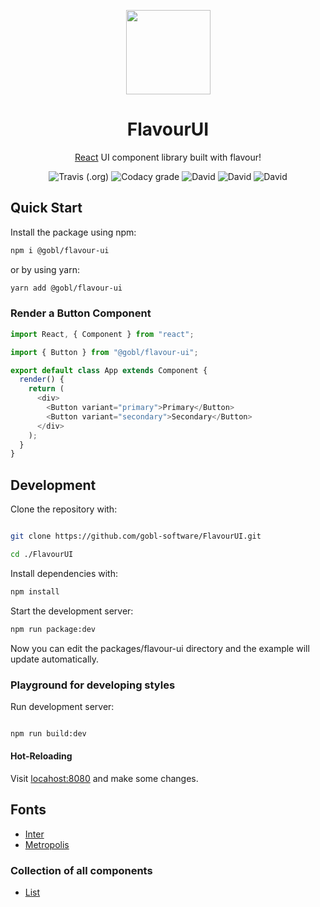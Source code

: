<p align="center"><img  width="135" src="https://svgshare.com/i/G40.svg" /></p>
<h1 align="center">FlavourUI</h1>
<p align="center"><a href="https://github.com/facebook/react">React</a> UI component library built with flavour!</p>
<p align="center">
  <img alt="Travis (.org)" src="https://img.shields.io/travis/gobl-software/FlavourUI?style=flat-square">
  <img alt="Codacy grade" src="https://img.shields.io/codacy/grade/71c28e9b05424da7a084c29304e2a4fb?style=flat-square">
  <img alt="David" src="https://img.shields.io/david/gobl-software/FlavourUI?style=flat-square">
  <img alt="David" src="https://img.shields.io/david/dev/gobl-software/FlavourUI?style=flat-square">
  <img alt="David" src="https://img.shields.io/david/peer/gobl-software/FlavourUI?style=flat-square">
</p>

## Quick Start

Install the package using npm:

```bash
npm i @gobl/flavour-ui
```

or by using yarn:

```bash
yarn add @gobl/flavour-ui
```

### Render a Button Component

```javascript
import React, { Component } from "react";

import { Button } from "@gobl/flavour-ui";

export default class App extends Component {
  render() {
    return (
      <div>
        <Button variant="primary">Primary</Button>
        <Button variant="secondary">Secondary</Button>
      </div>
    );
  }
}
```

## Development

Clone the repository with:

```bash

git clone https://github.com/gobl-software/FlavourUI.git

cd ./FlavourUI
```

Install dependencies with:

```bash
npm install
```

Start the development server:

```bash
npm run package:dev
```

Now you can edit the packages/flavour-ui directory and the example will update automatically.

### Playground for developing styles

Run development server:

```bash

npm run build:dev

```

#### Hot-Reloading

Visit [locahost:8080](http://localhost:8080) and make some changes.

## Fonts

- [Inter](https://github.com/rsms/inter)
- [Metropolis](https://github.com/chrismsimpson/Metropolis)

### Collection of all components 
- [List](https://gobl-software.github.io/FlavourUI/)
